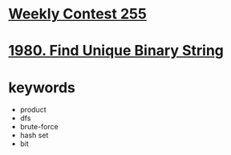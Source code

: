 # [Weekly Contest 255](https://leetcode.com/contest/weekly-contest-255)


# [1980. Find Unique Binary String](https://leetcode.com/problems/find-unique-binary-string/)


# keywords 
- product 
- dfs
- brute-force
- hash set
- bit
